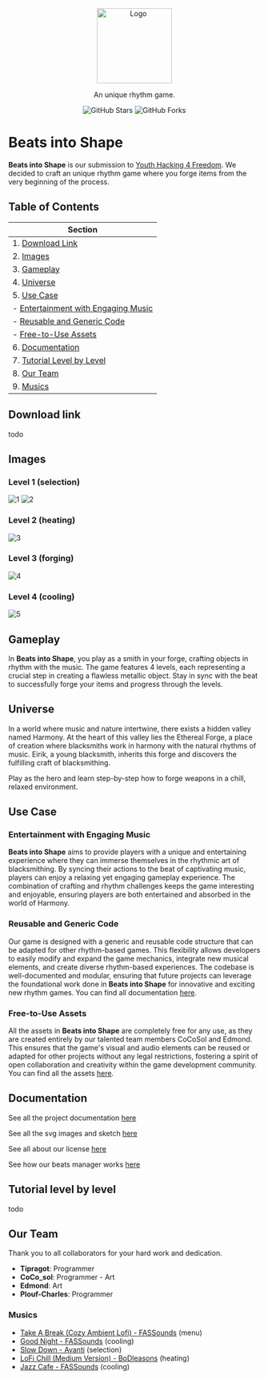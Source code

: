 <br>
<br>
<div align="center">

<p><img src="assets/icon.png" alt="Logo" width="150"></p>

<p>An unique rhythm game.</p>

![GitHub Stars](https://img.shields.io/github/stars/CoCoSol007/beats-into-shapes?style=for-the-badge&color=F3450D)
![GitHub Forks](https://img.shields.io/github/forks/CoCoSol007/beats-into-shapes?style=for-the-badge&color=A65AC8)

</div>

# Beats into Shape

**Beats into Shape** is our submission to [Youth Hacking 4 Freedom](https://fsfe.org/activities/yh4f/). We decided to craft an unique rhythm game where you forge items from the very beginning of the process.

## Table of Contents

| Section                                              |
|------------------------------------------------------|
| 1. [Download Link](#download-link)                   |
| 2. [Images](#images)                                 |
| 3. [Gameplay](#gameplay)                             |
| 4. [Universe](#universe)                             |
| 5. [Use Case](#use-case)                             |
|    - [Entertainment with Engaging Music](#entertainment-with-engaging-music) |
|    - [Reusable and Generic Code](#reusable-and-generic-code)                 |
|    - [Free-to-Use Assets](#free-to-use-assets)                             |
| 6. [Documentation](#documentation)                   |
| 7. [Tutorial Level by Level](#tutorial-level-by-level)|
| 8. [Our Team](#our-team)                             |
| 9. [Musics](#musics)                                 |

## Download link

todo

## Images

### Level 1 (selection)

![1](/docs/images/1.png)
![2](/docs/images/2.png)

### Level 2 (heating)

![3](/docs/images/3.png)

### Level 3 (forging)

![4](/docs/images/4.png)

### Level 4 (cooling)

![5](/docs/images/5.png)

## Gameplay

In **Beats into Shape**, you play as a smith in your forge, crafting objects in rhythm with the music. The game features 4 levels, each representing a crucial step in creating a flawless metallic object. Stay in sync with the beat to successfully forge your items and progress through the levels.

## Universe

In a world where music and nature intertwine, there exists a hidden valley named Harmony. At the heart of this valley lies the Ethereal Forge, a place of creation where blacksmiths work in harmony with the natural rhythms of music. Eirik, a young blacksmith, inherits this forge and discovers the fulfilling craft of blacksmithing.

Play as the hero and learn step-by-step how to forge weapons in a chill, relaxed environment.

## Use Case

### Entertainment with Engaging Music

**Beats into Shape** aims to provide players with a unique and entertaining experience where they can immerse themselves in the rhythmic art of blacksmithing. By syncing their actions to the beat of captivating music, players can enjoy a relaxing yet engaging gameplay experience. The combination of crafting and rhythm challenges keeps the game interesting and enjoyable, ensuring players are both entertained and absorbed in the world of Harmony.

### Reusable and Generic Code

Our game is designed with a generic and reusable code structure that can be adapted for other rhythm-based games. This flexibility allows developers to easily modify and expand the game mechanics, integrate new musical elements, and create diverse rhythm-based experiences. The codebase is well-documented and modular, ensuring that future projects can leverage the foundational work done in **Beats into Shape** for innovative and exciting new rhythm games. You can find all documentation [here](/docs/beats_manager.md).

### Free-to-Use Assets

All the assets in **Beats into Shape** are completely free for any use, as they are created entirely by our talented team members CoCoSol and Edmond. This ensures that the game's visual and audio elements can be reused or adapted for other projects without any legal restrictions, fostering a spirit of open collaboration and creativity within the game development community. You can find all the assets [here](/assets/).

## Documentation

See all the project documentation [here](/docs)

See all the svg images and sketch [here](https://www.figma.com/design/i4OFqWsSMmk0AW6OUtyf3B/Beats-into-shapes?t=ICflNE9DRQtmYzKb-1)

See all about our license [here](/LICENSE)

See how our beats manager works [here](/docs/beats_manager.md)

## Tutorial level by level

todo

## Our Team

Thank you to all collaborators for your hard work and dedication.

- **Tipragot**: Programmer
- **CoCo_sol**: Programmer - Art
- **Edmond**: Art
- **Plouf-Charles**: Programmer

### Musics

- [Take A Break (Cozy Ambient Lofi) - FASSounds](https://pixabay.com/music/beats-take-a-break-cozy-ambient-lofi-199738) (menu)
- [Good Night - FASSounds](https://pixabay.com/music/beats-good-night-160166) (cooling)
- [Slow Down - Avanti](https://freetouse.com/music/avanti/slow-down) (selection)
- [LoFi Chill (Medium Version) - BoDleasons](https://pixabay.com/music/beats-lofi-chill-medium-version-159456) (heating)
- [Jazz Cafe - FASSounds](https://pixabay.com/music/beats-jazz-cafe-112190) (cooling)
